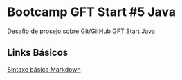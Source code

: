 # Bootcamp GFT Start #5 Java
Desafio de prosejo sobre Git/GitHub GFT Start Java

## Links Básicos
[Sintaxe básica Markdown](https://www.markdownguide.org/basic-syntax/)
